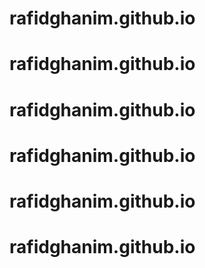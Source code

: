 # rafidghanim.github.io
# rafidghanim.github.io
# rafidghanim.github.io
# rafidghanim.github.io
# rafidghanim.github.io
# rafidghanim.github.io
